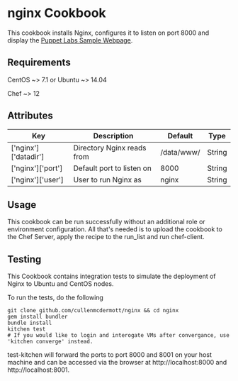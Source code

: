 nginx Cookbook
==============
This cookbook installs Nginx, configures it to listen on port 8000 and display the [Puppet Labs Sample Webpage](https://raw.githubusercontent.com/puppetlabs/exercise-webpage/master/index.html).

Requirements
------------
CentOS ~> 7.1 or Ubuntu ~> 14.04

Chef ~> 12

Attributes
----------
Key|Description|Default|Type|
----|-----------|-------|---|
['nginx']['datadir']| Directory Nginx reads from| /data/www/ | String
['nginx']['port']|  Default port to listen on |8000 | String
['nginx']['user']|  User to run Nginx as|nginx | String

Usage
-----
This cookbook can be run successfully without an additional role or environment configuration. All that's needed is to upload the cookbook to the Chef Server, apply the recipe to the run_list and run chef-client.

Testing
-----

This Cookbook contains integration tests to simulate the deployment of Nginx to Ubuntu and CentOS nodes.

To run the tests, do the following

````
git clone github.com/cullenmcdermott/nginx && cd nginx
gem install bundler
bundle install
kitchen test
# If you would like to login and interogate VMs after convergance, use 'kitchen converge' instead.
````
test-kitchen will forward the ports to port 8000 and 8001 on your host machine and can be accessed via the browser at http://localhost:8000 and http://localhost:8001.

